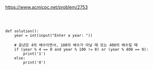 https://www.acmicpc.net/problem/2753

<br>

</br>

```
def solution():
    year = int(input("Enter a year: "))

    # 윤년은 4의 배수이면서, 100의 배수가 아닐 때 또는 400의 배수일 때
    if (year % 4 == 0 and year % 100 != 0) or (year % 400 == 0):
        print('1')
    else:
        print('0')
```
